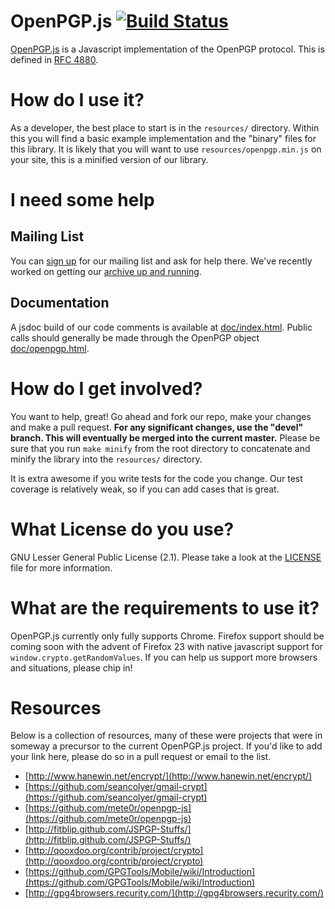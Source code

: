 OpenPGP.js [![Build Status](https://travis-ci.org/openpgpjs/openpgpjs.png)](https://travis-ci.org/openpgpjs/openpgpjs?branch=master,devel)
==========

[OpenPGP.js](http://openpgpjs.org/) is a Javascript implementation of the OpenPGP protocol. This is defined in [RFC 4880](http://tools.ietf.org/html/rfc4880).

# How do I use it?
As a developer, the best place to start is in the `resources/` directory. Within this you will find a basic example implementation and the "binary" files for this library. It is likely that you will want to use `resources/openpgp.min.js` on your site, this is a minified version of our library.

# I need some help
## Mailing List
You can [sign up](http://list.openpgpjs.org/) for our mailing list and ask for help there.  We've recently worked on getting our [archive up and running](http://www.mail-archive.com/list@openpgpjs.org/).

## Documentation
A jsdoc build of our code comments is available at [doc/index.html](doc/index.html). Public calls should generally be made through the OpenPGP object [doc/openpgp.html](doc/openpgp.html).

# How do I get involved?
You want to help, great! Go ahead and fork our repo, make your changes
and make a pull request. **For any significant changes, use the "devel" branch. This will eventually be merged into the current master.** Please be sure that you run `make minify` from the root directory to concatenate and minify the library into the `resources/` directory.

It is extra awesome if you write tests for the code you change. Our test coverage is relatively weak, so if you can add cases that is great.

# What License do you use?
GNU Lesser General Public License (2.1). Please take a look at the [LICENSE](LICENSE) file for more information.

# What are the requirements to use it?
OpenPGP.js currently only fully supports Chrome. Firefox support should be coming soon with the advent of Firefox 23 with native javascript support for `window.crypto.getRandomValues`. If you can help us support more browsers and situations, please chip in!

# Resources
Below is a collection of resources, many of these were projects that were in someway a precursor to the current OpenPGP.js project. If you'd like to add your link here, please do so in a pull request or email to the list.

* [http://www.hanewin.net/encrypt/](http://www.hanewin.net/encrypt/)
* [https://github.com/seancolyer/gmail-crypt](https://github.com/seancolyer/gmail-crypt)
* [https://github.com/mete0r/openpgp-js](https://github.com/mete0r/openpgp-js)
* [http://fitblip.github.com/JSPGP-Stuffs/](http://fitblip.github.com/JSPGP-Stuffs/)
* [http://qooxdoo.org/contrib/project/crypto](http://qooxdoo.org/contrib/project/crypto)
* [https://github.com/GPGTools/Mobile/wiki/Introduction](https://github.com/GPGTools/Mobile/wiki/Introduction)
* [http://gpg4browsers.recurity.com/](http://gpg4browsers.recurity.com/)
